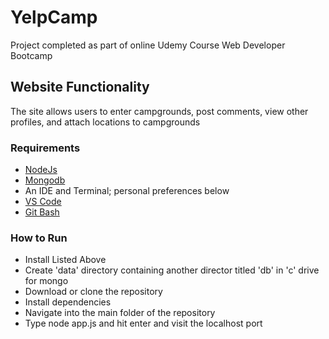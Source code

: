 # YelpCamp
Project completed as part of online Udemy Course Web Developer Bootcamp

## Website Functionality
The site allows users to enter campgrounds, post comments, view other profiles, and attach locations to campgrounds

### Requirements
* [NodeJs](https://nodejs.org/en/)
* [Mongodb](https://www.mongodb.com/)
* An IDE and Terminal; personal preferences below
* [VS Code](http://www.codeblocks.org/)
* [Git Bash](https://git-scm.com/downloads)

### How to Run 
* Install Listed Above
* Create 'data' directory containing another director titled 'db' in 'c' drive for mongo
* Download or clone the repository
* Install dependencies
* Navigate into the main folder of the repository
* Type node app.js and hit enter and visit the localhost port
